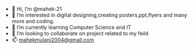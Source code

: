 - 👋 Hi, I’m @mahek-21
- 👀 I’m interested in digital designing,creating posters,ppt,flyers and many more and coding.
- 🌱 I’m currently learning Computer Science and IT 
- 💞️ I’m looking to collaborate on project related to my feild
- 📫 mahekmulani2004@gmail.com


